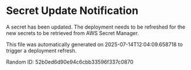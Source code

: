 
# Secret Update Notification

A secret has been updated. The deployment needs to be refreshed for the new secrets to be retrieved from AWS Secret Manager.

This file was automatically generated on 2025-07-14T12:04:09.658718 to trigger a deployment refresh.

Random ID: 52b0ed6d90e94c6cbb33596f337c0870
        
